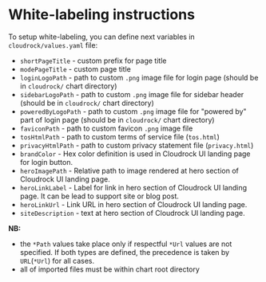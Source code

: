 # White-labeling instructions

To setup white-labeling, you can define next variables in `cloudrock/values.yaml` file:

* `shortPageTitle` - custom prefix for page title
* `modePageTitle` - custom page title
* `loginLogoPath` - path to custom `.png` image file
    for login page (should be in `cloudrock/` chart directory)
* `sidebarLogoPath` - path to custom `.png` image file
    for sidebar header (should be in `cloudrock/` chart directory)
* `poweredByLogoPath` - path to custom `.png` image file
    for "powered by" part of login page (should be in `cloudrock/` chart directory)
* `faviconPath` - path to custom favicon `.png` image file
* `tosHtmlPath` - path to custom terms of service file (`tos.html`)
* `privacyHtmlPath` - path to custom privacy statement file (`privacy.html`)
* `brandColor` - Hex color definition is used in Cloudrock UI landing page for login button.
* `heroImagePath` - Relative path to image rendered at hero section of Cloudrock UI landing page.
* `heroLinkLabel` - Label for link in hero section of Cloudrock UI landing page. It can be lead to support site or blog post.
* `heroLinkUrl` - Link URL in hero section of Cloudrock UI landing page.
* `siteDescription` - text at hero section of Cloudrock UI landing page.

**NB:**

* the `*Path` values take place only if respectful `*Url` values are not specified.
    If both types are defined, the precedence is taken by `URL`(`*Url`) for all cases.
* all of imported files must be within chart root directory
